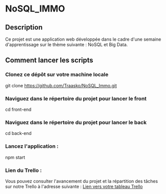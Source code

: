 # NoSQL_IMMO
## Description
Ce projet est une application web développée dans le cadre d'une semaine d'apprentissage sur le thème suivante : NoSQL et Big Data.

## Comment lancer les scripts

### Clonez ce dépôt sur votre machine locale
git clone https://github.com/Traasko/NoSQL_Immo.git

### Naviguez dans le répertoire du projet pour lancer le front
cd front-end

### Naviguez dans le répertoire du projet pour lancer le back
cd back-end

### Lancez l'application :
npm start

### Lien du Trello :
Vous pouvez consulter l'avancement du projet et la répartition des tâches sur notre Trello à l'adresse suivante : [Lien vers votre tableau Trello](https://trello.com/b/5e6ie0D5/nosql)

